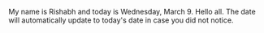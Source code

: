 My name is Rishabh and today is Wednesday, March 9. Hello all. The date will automatically update to today's date in case you did not notice.
